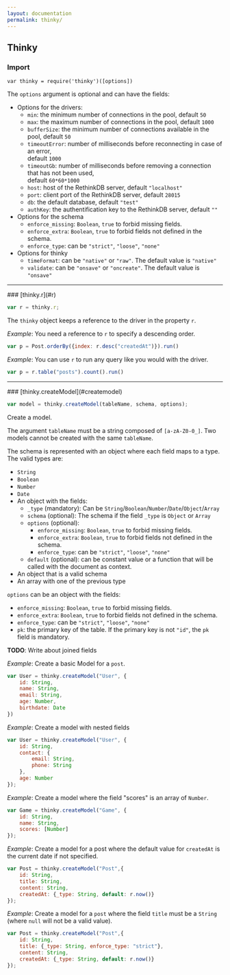 ```yaml
---
layout: documentation
permalink: thinky/
---
```


## Thinky

### Import
```
var thinky = require('thinky')([options])
```

The `options` argument is optional and can have the fields:

- Options for the drivers:
    - `min`: the minimum number of connections in the pool, default `50`
    - `max`: the maximum number of connections in the pool, default `1000`
    - `bufferSize`: the minimum number of connections available in the pool, default `50`
    - `timeoutError`: number of milliseconds before reconnecting in case of an error,   
    default `1000`
    - `timeoutGb`: number of milliseconds before removing a connection that has not been used,   
    default `60*60*1000`
    - `host`: host of the RethinkDB server, default `"localhost"`
    - `port`: client port of the RethinkDB server, default `28015`
    - `db`: the default database, default `"test"`
    - `authKey`: the authentification key to the RethinkDB server, default `""`
- Options for the schema
    - `enforce_missing`: `Boolean`, `true` to forbid missing fields.
    - `enforce_extra`: `Boolean`, `true` to forbid fields not defined in the schema.
    - `enforce_type`: can be `"strict"`, `"loose"`, `"none"`
- Options for thinky
    - `timeFormat`: can be `"native"` or `"raw"`. The default value is `"native"`
    - `validate`: can be `"onsave"` or `"oncreate"`. The default value is `"onsave"`


--------------


<div id="r"></div>
### [thinky.r](#r)

```js
var r = thinky.r;
```

The `thinky` object keeps a reference to the driver in the property `r`.


_Example_: You need a reference to `r` to specify a descending order.

```js
var p = Post.orderBy({index: r.desc("createdAt")}).run()
```

_Example_: You can use `r` to run any query like you would with the driver.

```js
var p = r.table("posts").count().run()
```



--------------


<div id="createmodel"></div>
### [thinky.createModel](#createmodel)

```js
var model = thinky.createModel(tableName, schema, options);
```

Create a model.

The argument `tableName` must be a string composed of `[a-zA-Z0-0_]`.
Two models cannot be created with the same `tableName`.


The schema is represented with an object where each field maps to a type.  
The valid types are:

- `String`
- `Boolean`
- `Number`
- `Date`
- An object with the fields:
    - `_type` (mandatory): Can be `String`/`Boolean`/`Number`/`Date`/`Object`/`Array`
    - `schema` (optional): The schema if the field `_type` is `Object` or `Array`
    - `options` (optional):
        - `enforce_missing`: `Boolean`, `true` to forbid missing fields.
        - `enforce_extra`: `Boolean`, `true` to forbid fields not defined in the schema.
        - `enforce_type`: can be `"strict"`, `"loose"`, `"none"`
    - `default` (optional): can be constant value or a function that will be called with
    the document as context.
- An object that is a valid schema
- An array with one of the previous type


`options` can be an object with the fields:

- `enforce_missing`: `Boolean`, `true` to forbid missing fields.
- `enforce_extra`: `Boolean`, `true` to forbid fields not defined in the schema.
- `enforce_type`: can be `"strict"`, `"loose"`, `"none"`
- `pk`: the primary key of the table. If the primary key is not `"id"`, the `pk`
field is mandatory.

__TODO__: Write about joined fields

_Example_: Create a basic Model for a `post`.

```js
var User = thinky.createModel("User", {
    id: String,
    name: String,
    email: String,
    age: Number,
    birthdate: Date
})
```

_Example_: Create a model with nested fields

```js
var User = thinky.createModel("User", {
    id: String,
    contact: {
        email: String,
        phone: String
    },
    age: Number
});
```

_Example_: Create a model where the field "scores" is an array of `Number`.

```js
var Game = thinky.createModel("Game", {
    id: String,
    name: String,
    scores: [Number]
});
```


_Example_: Create a model for a post where the default value for `createdAt` is the
current date if not specified.

```js
var Post = thinky.createModel("Post",{
    id: String,
    title: String,
    content: String,
    createdAt: {_type: String, default: r.now()}
});
```

_Example_: Create a model for a `post` where the field `title` must be a `String`
(where `null` will not be a valid value).

```js
var Post = thinky.createModel("Post",{
    id: String,
    title: {_type: String, enforce_type: "strict"},
    content: String,
    createdAt: {_type: String, default: r.now()}
});
```



